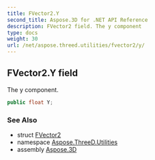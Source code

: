```yaml
---
title: FVector2.Y
second_title: Aspose.3D for .NET API Reference
description: FVector2 field. The y component
type: docs
weight: 30
url: /net/aspose.threed.utilities/fvector2/y/
---
```

## FVector2.Y field

The y component.

```csharp
public float Y;
```

### See Also

* struct [FVector2](../)
* namespace [Aspose.ThreeD.Utilities](../../fvector2/)
* assembly [Aspose.3D](../../../)


